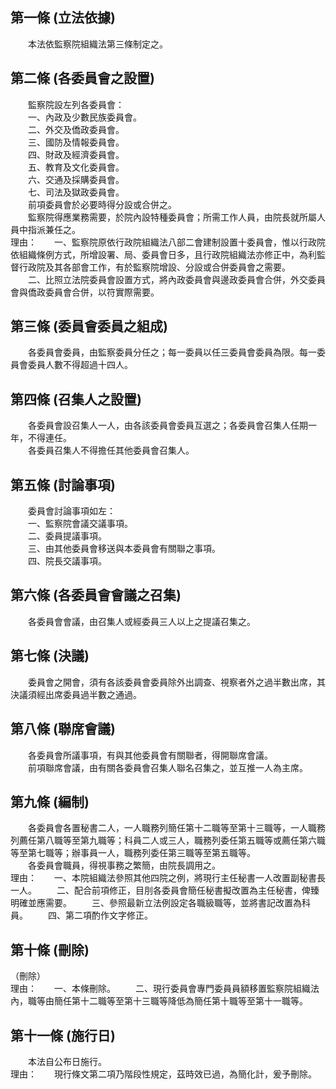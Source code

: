 第一條 (立法依據)
-----------------
　　本法依監察院組織法第三條制定之。  


第二條 (各委員會之設置)
-----------------------
　　監察院設左列各委員會：  
　　一、內政及少數民族委員會。  
　　二、外交及僑政委員會。  
　　三、國防及情報委員會。  
　　四、財政及經濟委員會。  
　　五、教育及文化委員會。  
　　六、交通及採購委員會。  
　　七、司法及獄政委員會。  
　　前項委員會於必要時得分設或合併之。  
　　監察院得應業務需要，於院內設特種委員會；所需工作人員，由院長就所屬人員中指派兼任之。  
理由：　　一、監察院原依行政院組織法八部二會建制設置十委員會，惟以行政院依組織條例方式，所增設署、局、委員會日多，且行政院組織法亦修正中，為利監督行政院及其各部會工作，有於監察院增設、分設或合併委員會之需要。
　　二、比照立法院委員會設置方式，將內政委員會與邊政委員會合併，外交委員會與僑政委員會合併，以符實際需要。

第三條 (委員會委員之組成)
-------------------------
　　各委員會委員，由監察委員分任之；每一委員以任三委員會委員為限。每一委員會委員人數不得超過十四人。  


第四條 (召集人之設置)
---------------------
　　各委員會設召集人一人，由各該委員會委員互選之；各委員會召集人任期一年，不得連任。  
　　各委員召集人不得擔任其他委員會召集人。  


第五條 (討論事項)
-----------------
　　委員會討論事項如左：  
　　一、監察院會議交議事項。  
　　二、委員提議事項。  
　　三、由其他委員會移送與本委員會有關聯之事項。  
　　四、院長交議事項。  


第六條 (各委員會會議之召集)
---------------------------
　　各委員會會議，由召集人或經委員三人以上之提議召集之。  


第七條 (決議)
-------------
　　委員會之開會，須有各該委員會委員除外出調查、視察者外之過半數出席，其決議須經出席委員過半數之通過。  


第八條 (聯席會議)
-----------------
　　各委員會所議事項，有與其他委員會有關聯者，得開聯席會議。  
　　前項聯席會議，由有關各委員會召集人聯名召集之，並互推一人為主席。  


第九條 (編制)
-------------
　　各委員會各置秘書二人，一人職務列簡任第十二職等至第十三職等，一人職務列薦任第八職等至第九職等；科員二人或三人，職務列委任第五職等或薦任第六職等至第七職等；辦事員一人，職務列委任第三職等至第五職等。  
　　各委員會職員，得視事務之繁簡，由院長調用之。  
理由：　　一、本院組織法參照其他四院之例，將現行主任秘書一人改置副秘書長一人。
　　二、配合前項修正，目刖各委員會簡任秘書擬改置為主任秘書，俾臻明確並應需要。
　　三、參照最新立法例設定各職級職等，並將書記改置為科員。
　　四、第二項酌作文字修正。

第十條 (刪除)
-------------
（刪除）  
理由：　　一、本條刪除。
　　二、現行委員會專門委員員額移置監察院組織法內，職等由簡任第十二職等至第十三職等降低為簡任第十職等至第十一職等。

第十一條 (施行日)
-----------------
　　本法自公布日施行。  
理由：　　現行條文第二項乃階段性規定，茲時效已過，為簡化計，爰予刪除。